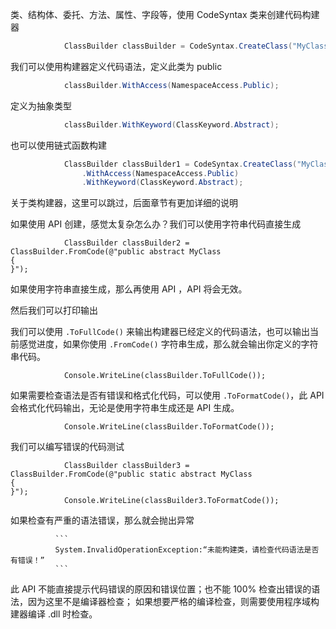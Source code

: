 类、结构体、委托、方法、属性、字段等，使用 CodeSyntax 类来创建代码构建器

```csharp
            ClassBuilder classBuilder = CodeSyntax.CreateClass("MyClass");
```

我们可以使用构建器定义代码语法，定义此类为 public 

```csharp
            classBuilder.WithAccess(NamespaceAccess.Public);
```

定义为抽象类型

```csharp
            classBuilder.WithKeyword(ClassKeyword.Abstract);
```



也可以使用链式函数构建

```csharp
            ClassBuilder classBuilder1 = CodeSyntax.CreateClass("MyClass")
                .WithAccess(NamespaceAccess.Public)
                .WithKeyword(ClassKeyword.Abstract);
```
关于类构建器，这里可以跳过，后面章节有更加详细的说明


如果使用 API 创建，感觉太复杂怎么办？我们可以使用字符串代码直接生成
```
            ClassBuilder classBuilder2 = ClassBuilder.FromCode(@"public abstract MyClass
{
}");
```

如果使用字符串直接生成，那么再使用 API ，API 将会无效。

然后我们可以打印输出


我们可以使用 `.ToFullCode()` 来输出构建器已经定义的代码语法，也可以输出当前感觉进度，如果你使用 `.FromCode()` 字符串生成，那么就会输出你定义的字符串代码。
```
            Console.WriteLine(classBuilder.ToFullCode());
```


如果需要检查语法是否有错误和格式化代码，可以使用 `.ToFormatCode()`，此 API 会格式化代码输出，无论是使用字符串生成还是 API 生成。
```
            Console.WriteLine(classBuilder.ToFormatCode());
```

我们可以编写错误的代码测试

```
            ClassBuilder classBuilder3 = ClassBuilder.FromCode(@"public static abstract MyClass
{
}");
            Console.WriteLine(classBuilder3.ToFormatCode());
```

如果检查有严重的语法错误，那么就会抛出异常
              
              ```
              System.InvalidOperationException:“未能构建类，请检查代码语法是否有错误！”
              ```
此 API 不能直接提示代码错误的原因和错误位置；也不能 100% 检查出错误的语法，因为这里不是编译器检查；
如果想要严格的编译检查，则需要使用程序域构建器编译 .dll 时检查。

